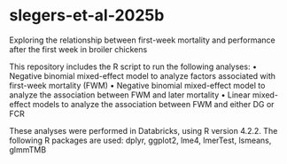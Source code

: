 # slegers-et-al-2025b
Exploring the relationship between first-week mortality and performance after the first week in broiler chickens

This repository includes the R script to run the following analyses:
•	Negative binomial mixed-effect model to analyze factors associated with first-week mortality (FWM)
•	Negative binomial mixed-effect model to analyze the association between FWM and later mortality
•	Linear mixed-effect models to analyze the association between FWM and either DG or FCR

These analyses were performed in Databricks, using R version 4.2.2. The following R packages are used: dplyr, ggplot2, lme4, lmerTest, lsmeans, glmmTMB
